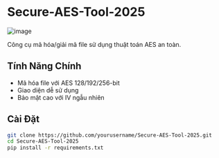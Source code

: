 # Secure-AES-Tool-2025

![image](https://github.com/user-attachments/assets/e20a1e70-657c-4735-adcf-9fbc49ec7158)

Công cụ mã hóa/giải mã file sử dụng thuật toán AES an toàn.

## Tính Năng Chính
- Mã hóa file với AES 128/192/256-bit
- Giao diện dễ sử dụng
- Bảo mật cao với IV ngẫu nhiên

## Cài Đặt
```bash
git clone https://github.com/yourusername/Secure-AES-Tool-2025.git
cd Secure-AES-Tool-2025
pip install -r requirements.txt

